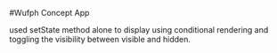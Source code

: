 #Wufph Concept App

used setState method alone to display using conditional rendering and toggling the visibility between visible and hidden.


